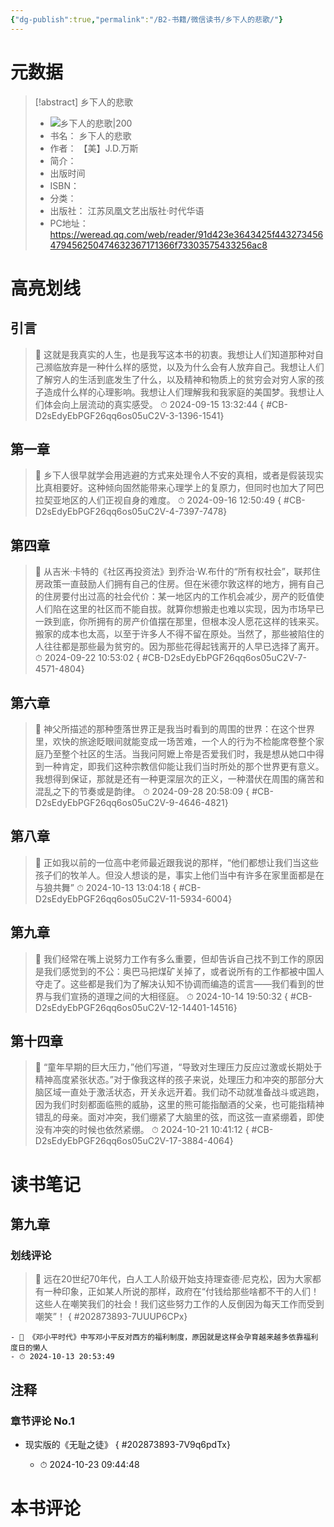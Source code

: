 ```yaml
---
{"dg-publish":true,"permalink":"/B2-书籍/微信读书/乡下人的悲歌/"}
---
```


# 元数据
> [!abstract] 乡下人的悲歌
> - ![ 乡下人的悲歌|200](https://res.weread.qq.com/wrepub/CB_Afe5Xi5aK8HR6kT6kh0uUAHd_parsecover)
> - 书名： 乡下人的悲歌
> - 作者： 【美】J.D.万斯
> - 简介： 
> - 出版时间 
> - ISBN： 
> - 分类： 
> - 出版社： 江苏凤凰文艺出版社·时代华语
> - PC地址：https://weread.qq.com/web/reader/91d423e3643425f443273456479456250474632367171366f73303575433256ac8

# 高亮划线

## 引言

> 📌 这就是我真实的人生，也是我写这本书的初衷。我想让人们知道那种对自己濒临放弃是一种什么样的感觉，以及为什么会有人放弃自己。我想让人们了解穷人的生活到底发生了什么，以及精神和物质上的贫穷会对穷人家的孩子造成什么样的心理影响。我想让人们理解我和我家庭的美国梦。我想让人们体会向上层流动的真实感受。 
> ⏱ 2024-09-15 13:32:44
{ #CB-D2sEdyEbPGF26qq6os05uC2V-3-1396-1541}


## 第一章

> 📌 乡下人很早就学会用逃避的方式来处理令人不安的真相，或者是假装现实比真相要好。这种倾向固然能带来心理学上的复原力，但同时也加大了阿巴拉契亚地区的人们正视自身的难度。 
> ⏱ 2024-09-16 12:50:49
{ #CB-D2sEdyEbPGF26qq6os05uC2V-4-7397-7478}


## 第四章

> 📌 从吉米·卡特的《社区再投资法》到乔治·W.布什的“所有权社会”，联邦住房政策一直鼓励人们拥有自己的住房。但在米德尔敦这样的地方，拥有自己的住房要付出过高的社会代价：某一地区内的工作机会减少，房产的贬值使人们陷在这里的社区而不能自拔。就算你想搬走也难以实现，因为市场早已一跌到底，你所拥有的房产价值摆在那里，但根本没人愿花这样的钱来买。搬家的成本也太高，以至于许多人不得不留在原处。当然了，那些被陷住的人往往都是那些最为贫穷的。因为那些花得起钱离开的人早已选择了离开。 
> ⏱ 2024-09-22 10:53:02
{ #CB-D2sEdyEbPGF26qq6os05uC2V-7-4571-4804}


## 第六章

> 📌 神父所描述的那种堕落世界正是我当时看到的周围的世界：在这个世界里，欢快的旅途眨眼间就能变成一场苦难，一个人的行为不检能席卷整个家庭乃至整个社区的生活。当我问阿嬷上帝是否爱我们时，我是想从她口中得到一种肯定，即我们这种宗教信仰能让我们当时所处的那个世界更有意义。我想得到保证，那就是还有一种更深层次的正义，一种潜伏在周围的痛苦和混乱之下的节奏或是韵律。 
> ⏱ 2024-09-28 20:58:09
{ #CB-D2sEdyEbPGF26qq6os05uC2V-9-4646-4821}


## 第八章

> 📌 正如我以前的一位高中老师最近跟我说的那样，“他们都想让我们当这些孩子们的牧羊人。但没人想谈的是，事实上他们当中有许多在家里面都是在与狼共舞” 
> ⏱ 2024-10-13 13:04:18
{ #CB-D2sEdyEbPGF26qq6os05uC2V-11-5934-6004}


## 第九章

> 📌 我们经常在嘴上说努力工作有多么重要，但却告诉自己找不到工作的原因是我们感觉到的不公：奥巴马把煤矿关掉了，或者说所有的工作都被中国人夺走了。这些都是我们为了解决认知不协调而编造的谎言——我们看到的世界与我们宣扬的道理之间的大相径庭。 
> ⏱ 2024-10-14 19:50:32
{ #CB-D2sEdyEbPGF26qq6os05uC2V-12-14401-14516}


## 第十四章

> 📌 “童年早期的巨大压力，”他们写道，“导致对生理压力反应过激或长期处于精神高度紧张状态。”对于像我这样的孩子来说，处理压力和冲突的那部分大脑区域一直处于激活状态，开关永远开着。我们动不动就准备战斗或逃跑，因为我们时刻都面临熊的威胁，这里的熊可能指酗酒的父亲，也可能指精神错乱的母亲。面对冲突，我们绷紧了大脑里的弦，而这弦一直紧绷着，即使没有冲突的时候也依然紧绷。 
> ⏱ 2024-10-21 10:41:12
{ #CB-D2sEdyEbPGF26qq6os05uC2V-17-3884-4064}


# 读书笔记

## 第九章

### 划线评论
> 📌 远在20世纪70年代，白人工人阶级开始支持理查德·尼克松，因为大家都有一种印象，正如某人所说的那样，政府在“付钱给那些啥都不干的人们！这些人在嘲笑我们的社会！我们这些努力工作的人反倒因为每天工作而受到嘲笑”！ 
{ #202873893-7UUUP6CPx}

    - 💭 《邓小平时代》中写邓小平反对西方的福利制度，原因就是这样会孕育越来越多依靠福利度日的懒人
    - ⏱ 2024-10-13 20:53:49
   
## 注释

### 章节评论 No.1
- 现实版的《无耻之徒》
{ #202873893-7V9q6pdTx}

    - ⏱ 2024-10-23 09:44:48    
# 本书评论
